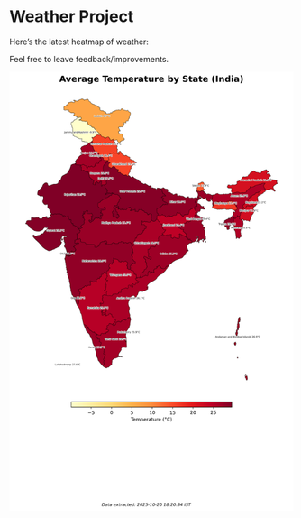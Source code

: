 # Weather Project

Here’s the latest heatmap of weather:

Feel free to leave feedback/improvements.

![India Heatmap](docs/assets/india_heatmap.png?v=F6301C)
